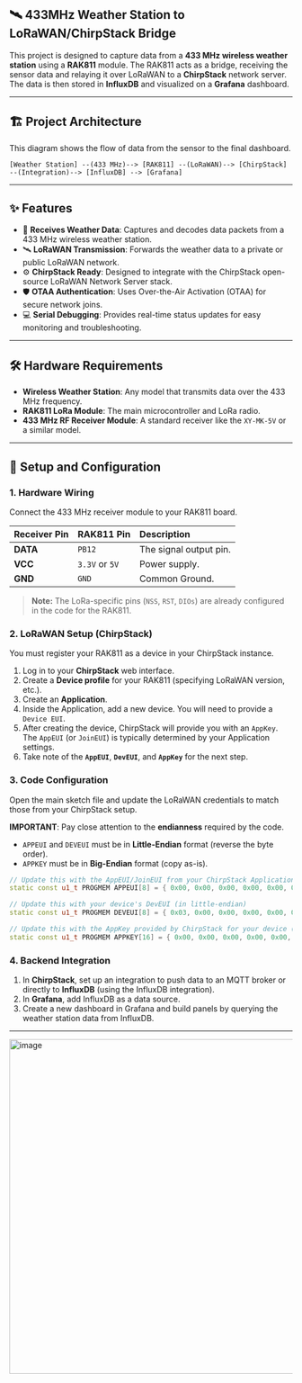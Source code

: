 ## 🛰️ 433MHz Weather Station to LoRaWAN/ChirpStack Bridge

This project is designed to capture data from a **433 MHz wireless weather station** using a **RAK811** module. The RAK811 acts as a bridge, receiving the sensor data and relaying it over LoRaWAN to a **ChirpStack** network server. The data is then stored in **InfluxDB** and visualized on a **Grafana** dashboard.

-----

## 🏗️ Project Architecture

This diagram shows the flow of data from the sensor to the final dashboard.

```
[Weather Station] --(433 MHz)--> [RAK811] --(LoRaWAN)--> [ChirpStack] --(Integration)--> [InfluxDB] --> [Grafana]
```

-----

## ✨ Features

  * 📡 **Receives Weather Data**: Captures and decodes data packets from a 433 MHz wireless weather station.
  * 🛰️ **LoRaWAN Transmission**: Forwards the weather data to a private or public LoRaWAN network.
  * ⚙️ **ChirpStack Ready**: Designed to integrate with the ChirpStack open-source LoRaWAN Network Server stack.
  * 🛡️ **OTAA Authentication**: Uses Over-the-Air Activation (OTAA) for secure network joins.
  * 💻 **Serial Debugging**: Provides real-time status updates for easy monitoring and troubleshooting.

-----

## 🛠️ Hardware Requirements

  * **Wireless Weather Station**: Any model that transmits data over the 433 MHz frequency.
  * **RAK811 LoRa Module**: The main microcontroller and LoRa radio.
  * **433 MHz RF Receiver Module**: A standard receiver like the `XY-MK-5V` or a similar model.

-----

## 🔌 Setup and Configuration

### 1\. Hardware Wiring

Connect the 433 MHz receiver module to your RAK811 board.

| Receiver Pin | RAK811 Pin     | Description          |
| :----------- | :------------- | :------------------- |
| **DATA** | `PB12`         | The signal output pin. |
| **VCC** | `3.3V` or `5V` | Power supply.        |
| **GND** | `GND`          | Common Ground.       |

> **Note:** The LoRa-specific pins (`NSS`, `RST`, `DIOs`) are already configured in the code for the RAK811.

### 2\. LoRaWAN Setup (ChirpStack)

You must register your RAK811 as a device in your ChirpStack instance.

1.  Log in to your **ChirpStack** web interface.
2.  Create a **Device profile** for your RAK811 (specifying LoRaWAN version, etc.).
3.  Create an **Application**.
4.  Inside the Application, add a new device. You will need to provide a `Device EUI`.
5.  After creating the device, ChirpStack will provide you with an `AppKey`. The `AppEUI` (or `JoinEUI`) is typically determined by your Application settings.
6.  Take note of the **`AppEUI`**, **`DevEUI`**, and **`AppKey`** for the next step.

### 3\. Code Configuration

Open the main sketch file and update the LoRaWAN credentials to match those from your ChirpStack setup.

**IMPORTANT**: Pay close attention to the **endianness** required by the code.

  * `APPEUI` and `DEVEUI` must be in **Little-Endian** format (reverse the byte order).
  * `APPKEY` must be in **Big-Endian** format (copy as-is).

<!-- end list -->

```cpp
// Update this with the AppEUI/JoinEUI from your ChirpStack Application (in little-endian)
static const u1_t PROGMEM APPEUI[8] = { 0x00, 0x00, 0x00, 0x00, 0x00, 0x00, 0x00, 0x00 };

// Update this with your device's DevEUI (in little-endian)
static const u1_t PROGMEM DEVEUI[8] = { 0x03, 0x00, 0x00, 0x00, 0x00, 0x00, 0x00, 0x00 };

// Update this with the AppKey provided by ChirpStack for your device (in big-endian)
static const u1_t PROGMEM APPKEY[16] = { 0x00, 0x00, 0x00, 0x00, 0x00, 0x00, 0x00, 0x00, 0x00, 0x00, 0x00, 0x00, 0x00, 0x00, 0x00, 0x03 };
```

### 4\. Backend Integration

1.  In **ChirpStack**, set up an integration to push data to an MQTT broker or directly to **InfluxDB** (using the InfluxDB integration).
2.  In **Grafana**, add InfluxDB as a data source.
3.  Create a new dashboard in Grafana and build panels by querying the weather station data from InfluxDB.

----
<img width="1831" height="595" alt="image" src="https://github.com/user-attachments/assets/bf668f20-560f-49da-a8ac-36e1abd1f384" />
